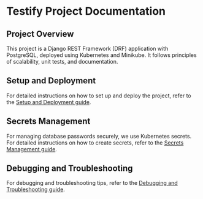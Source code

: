 # Testify Project Documentation


## Project Overview

This project is a Django REST Framework (DRF) application with PostgreSQL, deployed using Kubernetes and Minikube. It follows principles of scalability, unit tests, and documentation.

## Setup and Deployment

For detailed instructions on how to set up and deploy the project, refer to the [Setup and Deployment guide](docs/setup.md).

## Secrets Management

For managing database passwords securely, we use Kubernetes secrets. For detailed instructions on how to create secrets, refer to the [Secrets Management guide](docs/secrets_management.md).

## Debugging and Troubleshooting

For debugging and troubleshooting tips, refer to the [Debugging and Troubleshooting guide](docs/debugging.md).

